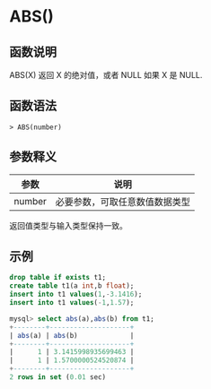 # **ABS()**

## **函数说明**

ABS(X) 返回 X 的绝对值，或者 NULL 如果 X 是 NULL.

## **函数语法**

```
> ABS(number)
```

## **参数释义**

|  参数   | 说明  |
|  ----  | ----  |
| number | 必要参数，可取任意数值数据类型 |

返回值类型与输入类型保持一致。

## **示例**

```sql
drop table if exists t1;
create table t1(a int,b float);
insert into t1 values(1,-3.1416);
insert into t1 values(-1,1.57);

mysql> select abs(a),abs(b) from t1;
+--------+--------------------+
| abs(a) | abs(b)             |
+--------+--------------------+
|      1 | 3.1415998935699463 |
|      1 | 1.5700000524520874 |
+--------+--------------------+
2 rows in set (0.01 sec)
```
